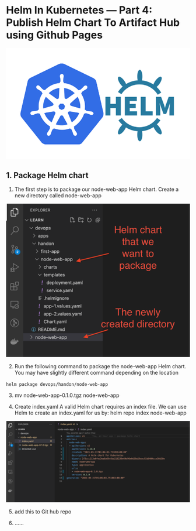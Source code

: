 # Helm In Kubernetes — Part 4: Publish Helm Chart To Artifact Hub using Github Pages
![](../img/helm.png)

## 1. Package Helm chart

1. The first step is to package our node-web-app Helm chart. Create a new directory called node-web-app

![](../img/8.png)

2. Run the following command to package the node-web-app Helm chart. You may have slightly different command depending on the location

`helm package devops/handon/node-web-app`

3. mv node-web-app-0.1.0.tgz node-web-app

4. Create index.yaml
A valid Helm chart requires an index file. We can use Helm to create an index.yaml for us by:
helm repo index node-web-app

![](../img/9.png)

5. add this to Git hub repo

6. ......


